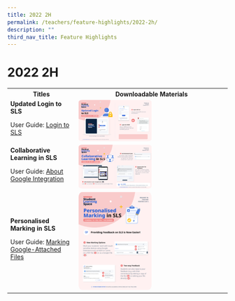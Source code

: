 ```yaml
---
title: 2022 2H
permalink: /teachers/feature-highlights/2022-2h/
description: ""
third_nav_title: Feature Highlights
---
```

<h1>2022 2H</h1>
<style>
  img {
    border-radius: 5%;
  }
</style>

<table>
  <tbody><tr>
    <th>Titles</th>
    <th>Downloadable Materials</th>
  </tr>
  <tr>
    <td>
      <strong>Updated Login to SLS</strong>
      <p>User Guide: <a target="_blank" href="logintroubleshooting/LoginTroubleshooting/LoginMIMSTeacher.html">Login to SLS</a></p>
    </td>
    <td>
      <a target="_blank" href="/files/Posters/R18/(1%20of%203)%20Teacher%20MIMS.pdf">
        <img style="width: 50%;" alt="Updated Login to SLS" src="/images/Media/6Posters/(1%20of%203)%20Teacher%20MIMS.png">
      </a>
    </td>
  </tr>
  <tr>
    <td>
      <strong>Collaborative Learning in SLS</strong>
      <p>User Guide: <a target="_blank" href="user-guide/vle/teacher/Integration/AboutGoogle.html">About Google Integration</a></p>
    </td>
    <td>
      <a target="_blank" href="/files/Posters/R18/(2%20of%203)%20Teacher%20Collaborative%20Learning.pdf">
        <img style="width: 50%;" alt="Collaborative Learning in SLS" src="/images/Media/6Posters/(2%20of%203)%20Teacher%20Collaborative%20Learning.png">
      </a>
    </td>
  </tr>
  <tr>
    <td>
      <strong>Personalised Marking in SLS</strong>
      <p>User Guide: <a target="_blank" href="user-guide/vle/teacher/Integration/MarkGoogle.html">Marking Google-Attached Files</a></p>
    </td>
    <td>
      <a target="_blank" href="/files/Posters/R18/(3%20of%203)%20Teacher%20Personalised%20Marking.pdf">
        <img style="width: 50%;" alt="Personalised Marking in SLS" src="/images/Media/6Posters/(3%20of%203)%20Teacher%20Personalised%20Marking.png">
      </a>
    </td>
  </tr>
</tbody></table>
